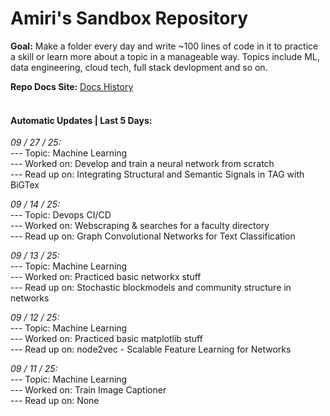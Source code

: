 # Amiri's Sandbox Repository

**Goal:** Make a folder every day and write ~100 lines of code in it to practice a skill or learn more about a topic in a manageable way. Topics include ML, data engineering, cloud tech, full stack devlopment and so on. <br> 

 **Repo Docs Site:** [Docs History](https://amirihayes.github.io/sandbox/) <br><br> 

#### Automatic Updates | Last 5 Days: 

<em>09 / 27 / 25: </em>  
---  Topic: Machine Learning  
---  Worked on: Develop and train a neural network from scratch  
---  Read up on: Integrating Structural and Semantic Signals in TAG with BiGTex  

<em>09 / 14 / 25: </em>  
---  Topic: Devops CI/CD  
---  Worked on: Webscraping & searches for a faculty directory  
---  Read up on: Graph Convolutional Networks for Text Classification  

<em>09 / 13 / 25: </em>  
---  Topic: Machine Learning  
---  Worked on: Practiced basic networkx stuff  
---  Read up on: Stochastic blockmodels and community structure in networks  

<em>09 / 12 / 25: </em>  
---  Topic: Machine Learning  
---  Worked on: Practiced basic matplotlib stuff  
---  Read up on: node2vec - Scalable Feature Learning for Networks  

<em>09 / 11 / 25: </em>  
---  Topic: Machine Learning  
---  Worked on: Train Image Captioner  
---  Read up on: None  

